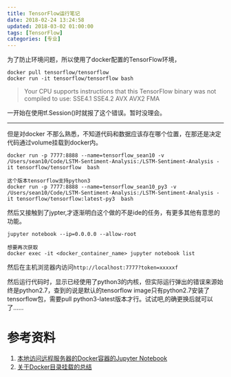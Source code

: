 ```yaml
---
title: TensorFlow运行笔记
date: 2018-02-24 13:24:58
updated: 2018-03-02 01:00:00
tags: [TensorFlow]
categories: [专业]
---
```


为了防止环境问题，所以使用了docker配置的TensorFlow环境，

```
docker pull tensorflow/tensorflow
docker run -it tensorflow/tensorflow bash
```

>Your CPU supports instructions that this TensorFlow binary was not compiled to use: SSE4.1 SSE4.2 AVX AVX2 FMA

一开始在使用tf.Session()时就报了这个错误。暂时没理会。

--------

但是对docker 不那么熟悉，不知道代码和数据应该存在哪个位置，在那还是决定代码通过volume挂载到docker内。

```
docker run -p 7777:8888 --name=tensorflow_sean10 -v /Users/sean10/Code/LSTM-Sentiment-Analysis:/LSTM-Sentiment-Analysis -it tensorflow/tensorflow  bash

这个版本tensorflow支持python3
docker run -p 7777:8888 --name=tensorflow_sean10_py3 -v /Users/sean10/Code/LSTM-Sentiment-Analysis:/LSTM-Sentiment-Analysis -it tensorflow/tensorflow:latest-py3  bash

```

然后又接触到了jypter,才逐渐明白这个做的不是ide的任务，有更多其他有意思的功能。

```
jupyter notebook --ip=0.0.0.0 --allow-root

想要再次获取
docker exec -it <docker_container_name> jupyter notebook list
```
然后在主机浏览器内访问`http://localhost:7777?token=xxxxxf`

然后运行代码时，显示已经使用了python3的内核，但实际运行弹出的错误来源始终是python2.7，查到的说是默认的tensorflow image只有python2.7安装了tensorflow包，需要pull python3-latest版本才行。试试吧,的确更换后就可以了……

# 参考资料
1. [本地访问远程服务器的Docker容器的Jupyter Notebook](http://yuenshome.cn/?p=4633)
2. [关于Docker目录挂载的总结](http://www.cnblogs.com/ivictor/p/4834864.html)
